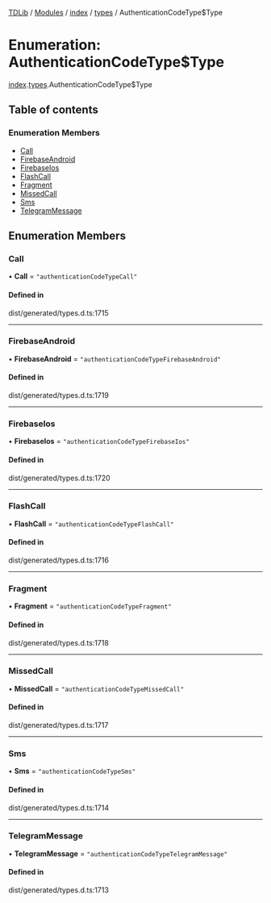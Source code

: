 [TDLib](../README.md) / [Modules](../modules.md) / [index](../modules/index.md) / [types](../modules/index.types.md) / AuthenticationCodeType$Type

# Enumeration: AuthenticationCodeType$Type

[index](../modules/index.md).[types](../modules/index.types.md).AuthenticationCodeType$Type

## Table of contents

### Enumeration Members

- [Call](index.types.AuthenticationCodeType_Type.md#call)
- [FirebaseAndroid](index.types.AuthenticationCodeType_Type.md#firebaseandroid)
- [FirebaseIos](index.types.AuthenticationCodeType_Type.md#firebaseios)
- [FlashCall](index.types.AuthenticationCodeType_Type.md#flashcall)
- [Fragment](index.types.AuthenticationCodeType_Type.md#fragment)
- [MissedCall](index.types.AuthenticationCodeType_Type.md#missedcall)
- [Sms](index.types.AuthenticationCodeType_Type.md#sms)
- [TelegramMessage](index.types.AuthenticationCodeType_Type.md#telegrammessage)

## Enumeration Members

### Call

• **Call** = ``"authenticationCodeTypeCall"``

#### Defined in

dist/generated/types.d.ts:1715

___

### FirebaseAndroid

• **FirebaseAndroid** = ``"authenticationCodeTypeFirebaseAndroid"``

#### Defined in

dist/generated/types.d.ts:1719

___

### FirebaseIos

• **FirebaseIos** = ``"authenticationCodeTypeFirebaseIos"``

#### Defined in

dist/generated/types.d.ts:1720

___

### FlashCall

• **FlashCall** = ``"authenticationCodeTypeFlashCall"``

#### Defined in

dist/generated/types.d.ts:1716

___

### Fragment

• **Fragment** = ``"authenticationCodeTypeFragment"``

#### Defined in

dist/generated/types.d.ts:1718

___

### MissedCall

• **MissedCall** = ``"authenticationCodeTypeMissedCall"``

#### Defined in

dist/generated/types.d.ts:1717

___

### Sms

• **Sms** = ``"authenticationCodeTypeSms"``

#### Defined in

dist/generated/types.d.ts:1714

___

### TelegramMessage

• **TelegramMessage** = ``"authenticationCodeTypeTelegramMessage"``

#### Defined in

dist/generated/types.d.ts:1713
